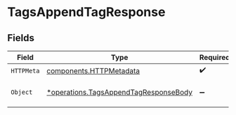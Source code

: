 # TagsAppendTagResponse


## Fields

| Field                                                                                         | Type                                                                                          | Required                                                                                      | Description                                                                                   |
| --------------------------------------------------------------------------------------------- | --------------------------------------------------------------------------------------------- | --------------------------------------------------------------------------------------------- | --------------------------------------------------------------------------------------------- |
| `HTTPMeta`                                                                                    | [components.HTTPMetadata](../../models/components/httpmetadata.md)                            | :heavy_check_mark:                                                                            | N/A                                                                                           |
| `Object`                                                                                      | [*operations.TagsAppendTagResponseBody](../../models/operations/tagsappendtagresponsebody.md) | :heavy_minus_sign:                                                                            | The request has succeeded.                                                                    |